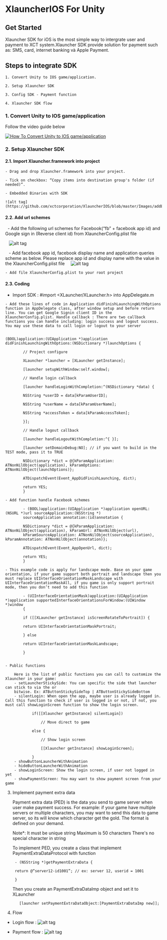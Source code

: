 # XlauncherIOS For Unity
## Get Started

Xlauncher SDK for iOS is the most simple way to intergrate user and payment to XCT system.Xlauncher SDK provide solution for payment such as: SMS, card, internet banking và Apple Payment.

## Steps to integrate SDK

    1. Convert Unity to IOS game/application.

    2. Setup Xlauncher SDK

    3. Config SDK - Payment function

    4. Xlauncher SDK flow


### 1. Convert Unity to IOS game/application

   Follow the video guide below
    
   [![How To Convert Unity to IOS game/application](http://img.youtube.com/vi/dZV1wjXS7QU/0.jpg)](http://www.youtube.com/watch?v=dZV1wjXS7QU "How To Convert Unity to IOS game/application")

### 2. Setup Xlauncher SDK

   #### 2.1. Import Xlauncher.framework into project

    - Drag and drop Xlauncher.framework into your project.

    - Tick on checkbox: “Copy items into destination group's folder (if needed)”.

    - Embedded Binaries with SDK

    ![alt tag](https://github.com/xctcorporation/XlauncherIOS/blob/master/Images/addEmbled.png)

#### 2.2. Add url schemes

   - Add the following url schemes for Facebook(“fb” + facebook app id) and Google sign in (Reverse client id) from XlauncherConfig.plist file
    
    ![alt tag](https://github.com/xctcorporation/XlauncherIOS/blob/master/Images/addFbSchemes.png)

    - Add facebook app id, facebook display name and application queries scheme as below. Please replace app id and display name with the value in the XlauncherConfig.plist file 
     ![alt tag](https://github.com/xctcorporation/XlauncherIOS/blob/master/Images/addFbId.png)

    - Add file XlauncherConfig.plist to your root project

#### 2.3. Coding

   - Import SDK : #import <XLauncher/XLauncher.h> into AppDelegate.m
	
	- Add these lines of code in Application didFinishLaunchingWithOptions function in AppDelegate class, after window setup and before return line. You can get Google Signin client ID in the XlauncherConfig.plist. Handle callback : There are two callback functions you can handle including: login success and logout success. You may use these data to call login or logout to your server
	

	(BOOL)application:(UIApplication *)application didFinishLaunchingWithOptions:(NSDictionary *)launchOptions {
    
            // Project configure
    
            XLauncher *launcher = [XLauncher getInstance];
    
            [launcher setupWithWindow:self.window];
            
            // Handle login callback

            [launcher handleLoginWithCompletion:^(NSDictionary *data) { 

            NSString *userID = data[kParamUserID];

            NSString *userName = data[kParamUserName];

            NSString *accessToken = data[kParamAccessToken]; 

            }]; 
            
            // Handle logout callback

            [launcher handleLogoutWithCompletion:^{ }];
    
            [launcher setDomainDebug:NO]; // if you want to build in the TEST mode, pass it to TRUE

            NSDictionary *dict = @{kParamApplication: ATNonNilObject(application), kParamOptions: ATNonNilObject(launchOptions)}; 

            ATDispatchEvent(Event_AppDidFinishLaunching, dict);    

            return YES;
            }
            
    - Add function handle Facebook schemes 

            - (BOOL)application:(UIApplication *)application openURL:(NSURL *)url sourceApplication:(NSString *)
            sourceApplication annotation:(id)annotation { 

            NSDictionary *dict = @{kParamApplication: ATNonNilObject(application), kParamUrl: ATNonNilObject(url), 
            kParamSourceApplication: ATNonNilObject(sourceApplication), kParamAnnotation: ATNonNilObject(annotation)}; 

            ATDispatchEvent(Event_AppOpenUrl, dict); 

            return YES; 
            }

    - This example code is apply for landscape mode. Base on your game orientation, if your game support both portrait and landscape then you must replace UIInterfaceOrientationMaskLandscape with UIInterfaceOrientationMaskAll, if you game is only support portrait mode, then you don’t need to add this function

            - (UIInterfaceOrientationMask)application:(UIApplication *)application supportedInterfaceOrientationsForWindow:(UIWindow *)window
            { 

            if ([[XLauncher getInstance] isScreenRotateToPortrait]) { 

            return UIInterfaceOrientationMaskPortrait; 

            } else 	
            
            return UIInterfaceOrientationMaskLandscape; 
            
            } 


    - Public functions

        Here is the list of public functions you can call to customize the Xlauncher in your game: 
        - setLauncherStickySide: You can specific the side that launcher can stick to via the or 
        bitwise. Ex: ATButtonStickySideTop | ATButtonStickySideBottom 
        - silentLogin: When open the app, maybe user is already logged in. Call this function to check if user is logged in or not, if not, you must call showLoginScreen function to show the login screen. 
        
                if([[Xlauncher getInstance] silentLogin])
                
                    // Move direct to game
                        
                else {
                
                    // Show login screen
                    
                    [[Xlauncher getInstance] showLoginScreen];
            
                }
        - showButtonLauncherWithAnimation 
        - hideButtonLauncherWithAnimation
        - showLoginScreen: Show the login screen, if user not logged in yet
        - showPaymentScreen: You may want to show payment screen from your game

3. Implement payment extra data

    Payment extra data (PED) is the data you send to game server when user make payment success. For example: if your game have multiple servers or multiple characters, you may want to send this data to game server, so its will know which character get the gold. The format is defined on your demand. 
    
    Note*: 
    It must be unique string
    Maximum is 50 characters
    There's no special character in string

    To implement PED, you create a class that implement PaymentExtraDataProtocol with function

        - (NSString *)getPaymentExtraData { 

        return @“server12-id1001”; // ex: server 12, userid = 1001

        }

    Then you create an PaymentExtraDataImp object and set it to XLauncher

          [launcher setPaymentExtraDataObject:[PaymentExtraDataImp new]];

    
4. Flow

- Login flow : 
![alt tag](https://github.com/xctcorporation/XlauncherIOS/blob/master/Images/loginFlow.png)

- Payment flow :
![alt tag](https://github.com/xctcorporation/XlauncherIOS/blob/master/Images/PaymentFlow.png)
